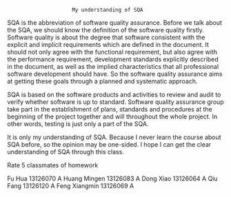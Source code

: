                         My understanding of SQA
SQA is the abbreviation of software quality assurance. Before we talk about the SQA, we should know the definition of the software quality firstly. Software quality is about the degree that software consistent with the explicit and implicit requirements which are defined in the document. It should not only agree with the functional requirement, but also agree with the performance requirement, development standards explicitly described in the document, as well as the implied characteristics that all professional software development should have. So the software quality assurance aims at getting these goals through a planned and systematic approach.

SQA is based on the software products and activities to review and audit to verify whether software is up to standard. Software quality assurance group take part in the establishment of plans, standards and procedures at the beginning of the project together and will throughout the whole project. In other words, testing is just only a part of the SQA. 

It is only my understanding of SQA. Because I never learn the course about SQA before, so the opinion may be one-sided. I hope I can get the clear understanding of SQA through this class. 



Rate 5 classmates of homework

Fu Hua 13126070 A
Huang Mingen 13126083 A
Dong Xiao 13126064 A
Qiu Fang 13126120 A
Feng Xiangmin 13126069 A
